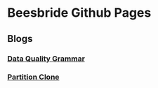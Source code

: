 # Beesbride Github Pages


## Blogs

### [Data Quality Grammar](blogs/data-quality-grammar/dq_databricks.md)

### [Partition Clone](blogs/partition-clone/partition_clone.md)